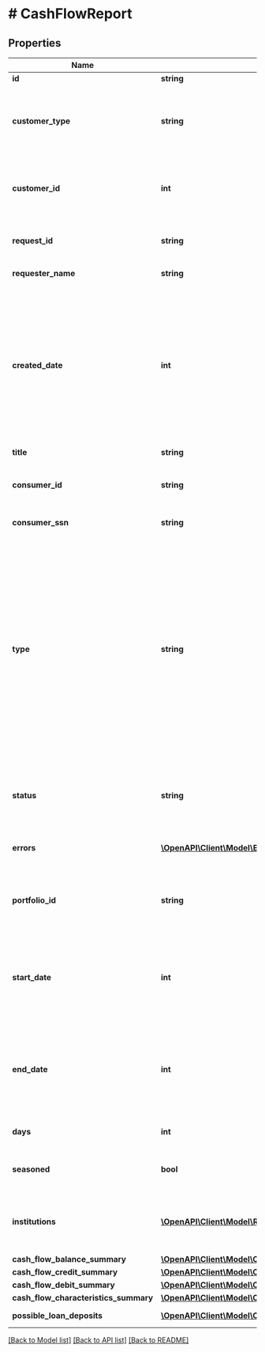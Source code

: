 # # CashFlowReport

## Properties

Name | Type | Description | Notes
------------ | ------------- | ------------- | -------------
**id** | **string** | A report ID | [optional]
**customer_type** | **string** | The type of customer (\&quot;active\&quot; or \&quot;testing\&quot; or \&quot;\&quot; for all types) | [optional]
**customer_id** | **int** | A customer ID represented as a number. See Add Customer API for how to create a customer ID. | [optional]
**request_id** | **string** | Finicity indicator to track all activity associated with this report | [optional]
**requester_name** | **string** | Name of a Finicity partner | [optional]
**created_date** | **int** | A date in Unix epoch time (in seconds). See: [Handling Epoch Dates and Times](https://developer.mastercard.com/open-banking-us/documentation/codes-and-formats/). Note: If the report is retrieved on a day other than the day it was generated, on the header of the PDF version of the report there will be a \&quot;Retrieved Date\&quot; populated. | [optional]
**title** | **string** | Title of the report | [optional]
**consumer_id** | **string** | A consumer ID. See Create Consumer API for how to create a consumer ID. | [optional]
**consumer_ssn** | **string** | Last 4 digits of a SSN | [optional]
**type** | **string** | A report type. Possible values:  * &#x60;voi&#x60;   * &#x60;voa&#x60;   * &#x60;voaHistory&#x60;   * &#x60;history&#x60;   * &#x60;voieTxVerify&#x60;   * &#x60;voieWithReport&#x60;   * &#x60;voieWithInterview&#x60;   * &#x60;paystatement&#x60;   * &#x60;preQualVoa&#x60;   * &#x60;assetSummary&#x60;   * &#x60;voie&#x60;   * &#x60;transactions&#x60;   * &#x60;statement&#x60;   * &#x60;voiePayroll&#x60;   * &#x60;voeTransactions&#x60;   * &#x60;voePayroll&#x60;   * &#x60;cfrp&#x60;   * &#x60;cfrb&#x60;  * &#x60;barpcra&#x60;  * &#x60;barpnoncra&#x60;  * &#x60;barbcra&#x60;  * &#x60;barbftc&#x60;  * &#x60;barbnoncra&#x60; | [optional]
**status** | **string** | A report generation status. Possible values:  * &#x60;inProgress&#x60;  * &#x60;success&#x60;  * &#x60;failure&#x60; | [optional]
**errors** | [**\OpenAPI\Client\Model\ErrorMessage[]**](ErrorMessage.md) | In case errors occurred during the report generation | [optional]
**portfolio_id** | **string** | A unique identifier that will be consistent across all reports created for the same customer | [optional]
**start_date** | **int** | The &#x60;postedDate&#x60; of the earliest transaction analyzed for the report. A date in Unix epoch time (in seconds). See: [Handling Epoch Dates and Times](https://developer.mastercard.com/open-banking-us/documentation/codes-and-formats/). | [optional]
**end_date** | **int** | The &#x60;postedDate&#x60; of the latest transaction analyzed for the report. A date in Unix epoch time (in seconds). See: [Handling Epoch Dates and Times](https://developer.mastercard.com/open-banking-us/documentation/codes-and-formats/). | [optional]
**days** | **int** | Number of days covered by the report | [optional]
**seasoned** | **bool** | \&quot;true\&quot; if the report covers more than 365 days | [optional]
**institutions** | [**\OpenAPI\Client\Model\ReportInstitution[]**](ReportInstitution.md) | A list of institution records, including information about the individual accounts used in this report | [optional]
**cash_flow_balance_summary** | [**\OpenAPI\Client\Model\CashFlowCashFlowBalanceSummary**](CashFlowCashFlowBalanceSummary.md) |  | [optional]
**cash_flow_credit_summary** | [**\OpenAPI\Client\Model\CashFlowCashFlowCreditSummary**](CashFlowCashFlowCreditSummary.md) |  | [optional]
**cash_flow_debit_summary** | [**\OpenAPI\Client\Model\CashFlowCashFlowDebitSummary**](CashFlowCashFlowDebitSummary.md) |  | [optional]
**cash_flow_characteristics_summary** | [**\OpenAPI\Client\Model\CashFlowCashFlowCharacteristicsSummary**](CashFlowCashFlowCharacteristicsSummary.md) |  | [optional]
**possible_loan_deposits** | [**\OpenAPI\Client\Model\CashFlowPossibleLoanDeposits[]**](CashFlowPossibleLoanDeposits.md) | A possible loan deposits record | [optional]

[[Back to Model list]](../../README.md#models) [[Back to API list]](../../README.md#endpoints) [[Back to README]](../../README.md)
